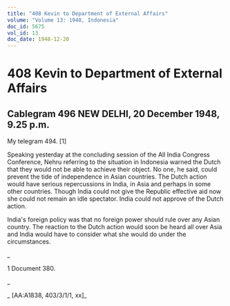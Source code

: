 ```yaml
---
title: "408 Kevin to Department of External Affairs"
volume: "Volume 13: 1948, Indonesia"
doc_id: 5675
vol_id: 13
doc_date: 1948-12-20
---
```


# 408 Kevin to Department of External Affairs

## Cablegram 496 NEW DELHI, 20 December 1948, 9.25 p.m.

My telegram 494. [1]

Speaking yesterday at the concluding session of the All India Congress Conference, Nehru referring to the situation in Indonesia warned the Dutch that they would not be able to achieve their object. No one, he said, could prevent the tide of independence in Asian countries. The Dutch action would have serious repercussions in India, in Asia and perhaps in some other countries. Though India could not give the Republic effective aid now she could not remain an idle spectator. India could not approve of the Dutch action.

India's foreign policy was that no foreign power should rule over any Asian country. The reaction to the Dutch action would soon be heard all over Asia and India would have to consider what she would do under the circumstances.

_

1 Document 380.

_

_ [AA:A1838, 403/3/1/1, xx]_
